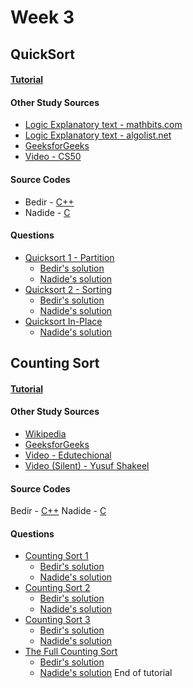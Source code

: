 # Week 3

## QuickSort

#### [Tutorial](https://atukenov.github.io/atukenov.github.io//Quick-Sort)
 
#### Other Study Sources
- [Logic Explanatory text - mathbits.com](http://mathbits.com/MathBits/CompSci/Arrays/Quick.htm) 
- [Logic Explanatory text - algolist.net](http://www.algolist.net/Algorithms/Sorting/Quicksort) 
- [GeeksforGeeks](http://quiz.geeksforgeeks.org/quick-sort/)
- [Video - CS50](https://www.youtube.com/watch?v=aQiWF4E8flQ)
 
#### Source Codes
- Bedir - [C++](https://github.com/BedirT/AlgorithmsL/blob/master/Algorithms/Sorting/qSort.cpp)
- Nadide - [C](https://github.com/nadide/ACM-ICPC/blob/master/codes/sort_quickSort.c)

#### Questions
- [Quicksort 1 - Partition](https://www.hackerrank.com/challenges/quicksort1)
	- [Bedir's solution](https://github.com/BedirT/AlgorithmsL/blob/master/Problems/HackerRank/Algorithms/Sorting/Quicksort%201%20-%20Partition.cpp) 
	- [Nadide's solution](https://github.com/nadide/ACM-ICPC/blob/master/problems/hackerrank/sorting/quickSort1_partition.c)
- [Quicksort 2 - Sorting](https://www.hackerrank.com/challenges/quicksort2)
	- [Bedir's solution](https://github.com/BedirT/AlgorithmsL/blob/master/Problems/HackerRank/Algorithms/Sorting/Quicksort%202%20-%20Sorting.cpp)
	- [Nadide's solution](https://github.com/nadide/ACM-ICPC/blob/master/problems/hackerrank/sorting/quickSort2_sorting.c)
- [Quicksort In-Place ](https://www.hackerrank.com/challenges/quicksort3)
	- [Nadide's solution](https://github.com/nadide/ACM-ICPC/blob/master/problems/hackerrank/sorting/quickSort_inPlace.c)


## Counting Sort

#### [Tutorial](http://bedirtapkan.com/counting-sort/)

#### Other Study Sources
- [Wikipedia](https://en.wikipedia.org/wiki/Counting_sort)
- [GeeksforGeeks](http://www.geeksforgeeks.org/counting-sort/)
- [Video - Edutechional](https://www.youtube.com/watch?v=zhDmVF_NdjM)
- [Video (Silent) - Yusuf Shakeel](https://www.youtube.com/watch?v=TTnvXY82dtM)
 
#### Source Codes
Bedir - [C++](https://github.com/BedirT/AlgorithmsL/blob/master/Algorithms/Sorting/countingSort.cpp)
Nadide - [C](https://github.com/nadide/ACM-ICPC/blob/master/codes/sort_countingSort.c)

#### Questions
- [Counting Sort 1](https://www.hackerrank.com/challenges/countingsort1)
	- [Bedir's solution](https://github.com/BedirT/AlgorithmsL/blob/master/Problems/HackerRank/Algorithms/Sorting/Counting%20Sort%201.cpp)
	- [Nadide's solution](https://github.com/nadide/ACM-ICPC/blob/master/problems/hackerrank/sorting/countingSort1.c)
- [Counting Sort 2](https://www.hackerrank.com/challenges/countingsort2)
	- [Bedir's solution](https://github.com/BedirT/AlgorithmsL/blob/master/Problems/HackerRank/Algorithms/Sorting/Counting%20Sort%202.cpp)
	- [Nadide's solution](https://github.com/nadide/ACM-ICPC/blob/master/problems/hackerrank/sorting/countingSort2.c)   
- [Counting Sort 3](https://www.hackerrank.com/challenges/countingsort3)
	 - [Bedir's solution](https://github.com/BedirT/AlgorithmsL/blob/master/Problems/HackerRank/Algorithms/Sorting/Counting%20Sort%203.cpp)
	 - [Nadide's solution](https://github.com/nadide/ACM-ICPC/blob/master/problems/hackerrank/sorting/countingSort3.c)
- [The Full Counting Sort](https://www.hackerrank.com/challenges/countingsort4)
	 - [Bedir's solution](https://github.com/BedirT/AlgorithmsL/blob/master/Problems/HackerRank/Algorithms/Sorting/CountingSort4.java)
	 - [Nadide's solution](https://github.com/nadide/ACM-ICPC/blob/master/problems/hackerrank/sorting/theFullCountingSort.c)
	 End of tutorial 
